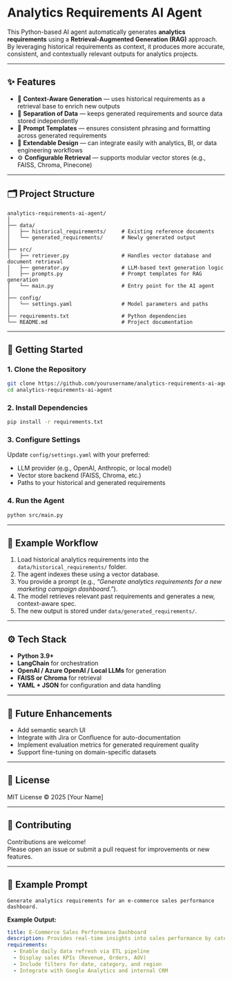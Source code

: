 # Analytics Requirements AI Agent

This Python-based AI agent automatically generates **analytics requirements** using a **Retrieval-Augmented Generation (RAG)** approach.  
By leveraging historical requirements as context, it produces more accurate, consistent, and contextually relevant outputs for analytics projects.

---

## ✨ Features

- 🧠 **Context-Aware Generation** — uses historical requirements as a retrieval base to enrich new outputs  
- 💾 **Separation of Data** — keeps generated requirements and source data stored independently  
- 🧩 **Prompt Templates** — ensures consistent phrasing and formatting across generated requirements  
- 🔌 **Extendable Design** — can integrate easily with analytics, BI, or data engineering workflows  
- ⚙️ **Configurable Retrieval** — supports modular vector stores (e.g., FAISS, Chroma, Pinecone)

---

## 🗂 Project Structure

```
analytics-requirements-ai-agent/
│
├── data/
│   ├── historical_requirements/     # Existing reference documents
│   └── generated_requirements/      # Newly generated output
│
├── src/
│   ├── retriever.py                 # Handles vector database and document retrieval
│   ├── generator.py                 # LLM-based text generation logic
│   ├── prompts.py                   # Prompt templates for RAG generation
│   └── main.py                      # Entry point for the AI agent
│
├── config/
│   └── settings.yaml                # Model parameters and paths
│
├── requirements.txt                 # Python dependencies
└── README.md                        # Project documentation
```

---

## 🚀 Getting Started

### 1. Clone the Repository
```bash
git clone https://github.com/yourusername/analytics-requirements-ai-agent.git
cd analytics-requirements-ai-agent
```

### 2. Install Dependencies
```bash
pip install -r requirements.txt
```

### 3. Configure Settings
Update `config/settings.yaml` with your preferred:
- LLM provider (e.g., OpenAI, Anthropic, or local model)
- Vector store backend (FAISS, Chroma, etc.)
- Paths to your historical and generated requirements

### 4. Run the Agent
```bash
python src/main.py
```

---

## 🧩 Example Workflow

1. Load historical analytics requirements into the `data/historical_requirements/` folder.  
2. The agent indexes these using a vector database.  
3. You provide a prompt (e.g., *“Generate analytics requirements for a new marketing campaign dashboard.”*).  
4. The model retrieves relevant past requirements and generates a new, context-aware spec.  
5. The new output is stored under `data/generated_requirements/`.

---

## ⚙️ Tech Stack

- **Python 3.9+**
- **LangChain** for orchestration  
- **OpenAI / Azure OpenAI / Local LLMs** for generation  
- **FAISS or Chroma** for retrieval  
- **YAML + JSON** for configuration and data handling  

---

## 🧠 Future Enhancements

- Add semantic search UI  
- Integrate with Jira or Confluence for auto-documentation  
- Implement evaluation metrics for generated requirement quality  
- Support fine-tuning on domain-specific datasets  

---

## 📄 License

MIT License © 2025 [Your Name]

---

## 🤝 Contributing

Contributions are welcome!  
Please open an issue or submit a pull request for improvements or new features.

---

## 💬 Example Prompt

```text
Generate analytics requirements for an e-commerce sales performance dashboard.
```

**Example Output:**
```yaml
title: E-Commerce Sales Performance Dashboard
description: Provides real-time insights into sales performance by category, region, and marketing channel.
requirements:
  - Enable daily data refresh via ETL pipeline
  - Display sales KPIs (Revenue, Orders, AOV)
  - Include filters for date, category, and region
  - Integrate with Google Analytics and internal CRM
```
